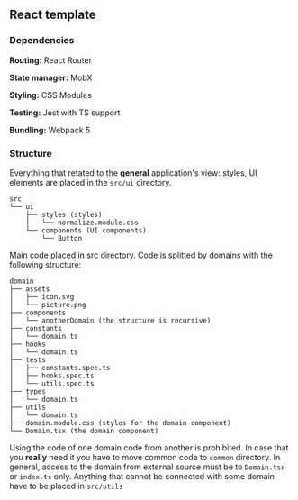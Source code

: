 ## React template

### Dependencies
**Routing:** React Router

**State manager:** MobX

**Styling:** CSS Modules

**Testing:** Jest with TS support

**Bundling:** Webpack 5


### Structure
Everything that retated to the **general** application's view: styles, UI elements are placed in the `src/ui` directory.
```
src
└── ui
    ├── styles (styles)
    │   └── normalize.module.css
    └── components (UI components)
        └── Button
```

Main code placed in src directory. Code is splitted by domains with the following structure:
```
domain
├── assets
│   ├── icon.svg
│   └── picture.png
├── components
│   └── anotherDomain (the structure is recursive)
├── constants
│   └── domain.ts
├── hooks
│   └── domain.ts
├── tests
│   ├── constants.spec.ts
│   ├── hooks.spec.ts
│   └── utils.spec.ts
├── types
│   └── domain.ts
├── utils
│   └── domain.ts
├── domain.module.css (styles for the domain component)
└── Domain.tsx (the domain component)
```
Using the code of one domain code from another is prohibited. In case that you **really** need it you have to move common code to `common` directory. In general, access to the domain from external source must be to `Domain.tsx` or `index.ts` only. Anything that cannot be connected with some domain have to be placed in `src/utils`
